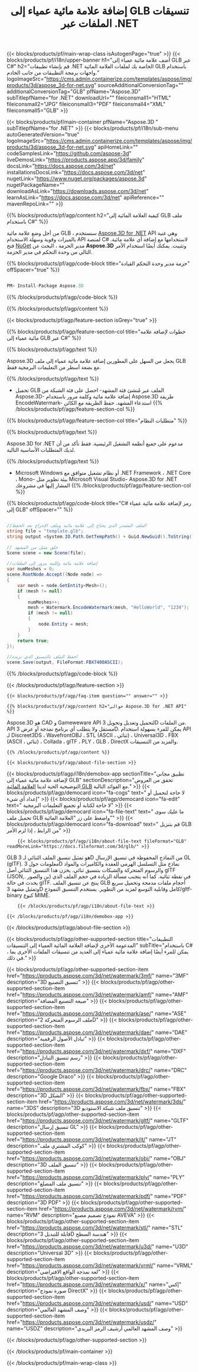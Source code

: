 ﻿---
title: إضافة علامة مائية عمياء إلى GLB تنسيقات الملفات عبر .NET 
weight: 830
url: /ar/net/watermark/glb/ 
description: C# كود المصدر لتحميل وتقديم وإضافة علامة مائية عمياء إلى مستندات GLB على .NET Framework ، .NET Core ، Mono.
---
{{< blocks/products/pf/main-wrap-class isAutogenPage="true" >}}
{{< blocks/products/pf/i18n/upper-banner h1="أضف علامة مائية عمياء إلى GLB عبر C#" h2="قم بإنشاء تطبيقات .NET الخاصة بك لملفات العلامة المائية GLB باستخدام واجهات برمجة التطبيقات من جانب الخادم." logoImageSrc="https://cms.admin.containerize.com/templates/aspose/img/products/3d/aspose_3d-for-net.svg" sourceAdditionalConversionTag="" additionalConversionTag="GLB" pfName="Aspose.3D" subTitlepfName="for .NET" downloadUrl="" fileiconsmall1="HTML" fileiconsmall2="JPG" fileiconsmall3="PDF" fileiconsmall4="XML" fileiconsmall5="GLB" >}}

{{< blocks/products/pf/main-container pfName="Aspose.3D " subTitlepfName="for .NET" >}}
{{< blocks/products/pf/i18n/sub-menu autoGeneratedVersion="true" logoImageSrc="https://cms.admin.containerize.com/templates/aspose/img/products/3d/aspose_3d-for-net.svg" apiHomeLink="" codeSamplesLink="https://github.com/aspose-3d" liveDemosLink="https://products.aspose.app/3d/family" docsLink="https://docs.aspose.com/3d/net" installationsDocsLink="https://docs.aspose.com/3d/net" nugetLink="https://www.nuget.org/packages/aspose.3d" nugetPackageName="" downloadAsLink="https://downloads.aspose.com/3d/net" learnAsLink="https://docs.aspose.com/3d/net" apiReference="" mavenRepoLink="" >}}

{{% blocks/products/pf/agp/content h2="كيفية العلامة المائية إلى GLB ملف باستخدام C#" %}}

 من أجل وضع علامة مائية GLB ، سنستخدم
 [Aspose.3D for .NET](https://products.aspose.com/3d/net) 
 API وهي غنية بالميزات وقوية وسهلة الاستخدام API لمنصة C# لاستخدامها مع إضافة أي علامة مائية. فتح
 [NuGet](https://www.nuget.org/packages/aspose.3d) 
 مدير الحزمة ، البحث عن
 **Aspose.3D** 
 وتثبيت. يمكنك أيضًا استخدام الأمر التالي من وحدة التحكم في مدير الحزمة.

{{% blocks/products/pf/agp/code-block title="حزمة مدير وحدة التحكم القيادة" offSpacer="true" %}}

```cs

PM> Install-Package Aspose.3D


```

{{% /blocks/products/pf/agp/code-block %}}

{{% /blocks/products/pf/agp/content %}}

{{< blocks/products/pf/agp/feature-section isGrey="true" >}}

{{% blocks/products/pf/agp/feature-section-col title="خطوات لإضافة علامة مائية عمياء إلى GLB عبر C#" %}}

{{% blocks/products/pf/agp/text %}}

 Aspose.3D يجعل من السهل على المطورين إضافة علامة مائية عمياء إلى ملف GLB مع بضعة أسطر من التعليمات البرمجية فقط.

{{% /blocks/products/pf/agp/text %}}

- تحميل GLB الملف عبر مُنشئ فئة المشهد- احصل على فئة الشبكة من Aspose.3D- إضافة علامة مائية وكلمة مرور باستخدام Aspose.3D طريقة EncodeWatermark- استدعاء المشهد. حفظ الطريقة مع الكائن
{{% /blocks/products/pf/agp/feature-section-col %}}

{{% blocks/products/pf/agp/feature-section-col title="متطلبات النظام" %}}

{{% blocks/products/pf/agp/text %}}

 Aspose.3D for .NET مدعوم على جميع أنظمة التشغيل الرئيسية. فقط تأكد من أن لديك المتطلبات الأساسية التالية.

{{% /blocks/products/pf/agp/text %}}

- Microsoft Windows أو نظام تشغيل متوافق مع .NET Framework ، .NET Core ، Mono- بيئة تطوير مثل Microsoft Visual Studio- Aspose.3D for .NET المشار إليها في مشروعك
{{% /blocks/products/pf/agp/feature-section-col %}}

{{% blocks/products/pf/agp/code-block title="C# رمز لإضافة علامة مائية عمياء إلى GLB" offSpacer="" %}}

```cs

//الملف المصدر الذي يحتاج إلى علامة مائية وملف الإخراج بعد الحفظ
string file = "template.glb";
string output =System.IO.Path.GetTempPath() + Guid.NewGuid().ToString() + ".fbx";

// خلق مثيل من المشهد
Scene scene = new Scene(file);

//إضافة علامة مائية وكلمة مرور إلى الملفات
var numMeshes = 0;
scene.RootNode.Accept((Node node) =>
{
    var mesh = node.GetEntity<Mesh>();
    if (mesh != null)
    {
        numMeshes++;
        mesh = Watermark.EncodeWatermark(mesh, "HelloWorld", "1234");
        if (mesh != null)
        {
            node.Entity = mesh;
        }
    }
    return true;
});

//احفظ الملف بالتنسيق الذي تريده
scene.Save(output, FileFormat.FBX7400ASCII);


```

{{% /blocks/products/pf/agp/code-block %}}

{{< /blocks/products/pf/agp/feature-section >}}

    {{< blocks/products/pf/agp/faq-item question="" answer="" >}}
 

<!-- aboutfile Starts -->

    {{% blocks/products/pf/agp/content h2="حوالي Aspose.3D for .NET API" %}}

 Aspose.3D هو CAD و Gameweware API لتحميل وتعديل وتحويل 3D من الملفات. API مستقل ولا يتطلب أي برنامج نمذجة أو عرض 3D. يمكن للمرء بسهولة استخدام API لـ Discreet3DS ، WavefrontOBJ ، STL (ASCII ، ثنائي) ، Universal3D ، FBX (ASCII ، ثنائي) ، Collada ، glTF ، PLY ، GLB ، DirectX والمزيد من التنسيقات. 



    {{% /blocks/products/pf/agp/content %}}

    {{< blocks/products/pf/agp/about-file-section >}}

 {{< blocks/products/pf/agp/i18n/demobox-app sectionTitle="تطبيق مجاني لإضافة علامة مائية عمياء إلى GLB" sectionDescription="تحقق من العروض التوضيحية الحية لدينا [العلامة المائية GLB](https://products.aspose.app/3d/watermark/glb) مع الفوائد التالية." >}}
            {{< blocks/products/pf/agp/democard icon="fa-cogs" text=" لا حاجة لتحميل أو إعداد أي شيء" >}}
            {{< blocks/products/pf/agp/democard icon="fa-edit" text=" لا حاجة لكتابة أو تجميع التعليمات البرمجية" >}}
            {{< blocks/products/pf/agp/democard icon="fa-file-text" text=" ما عليك سوى تحميل ملف GLB واضغط على زر \"العلامة المائية\"" >}}
            {{< blocks/products/pf/agp/democard icon="fa-download" text=" قم بتنزيل GLB من الرابط ، إذا لزم الأمر" >}}

        {{< blocks/products/pf/agp/i18n/about-file-text fileFormat="GLB" readMoreLink="https://docs.fileformat.com/3d/glb/" >}}
GLB هو تمثيل تنسيق الملف الثنائي لـ 3D من النماذج المحفوظة في تنسيق الإرسال GL (glTF). معلومات حول 3D نماذج مثل التسلسل الهرمي للعقدة والكاميرات والمواد والرسوم المتحركة والشبكات بتنسيق ثنائي. يخزن هذا التنسيق الثنائي أصل glTF (JSON,. بن والصور) في نقطة ثنائية. كما أنه يتجنب مسألة الزيادة في حجم الملف الذي يحدث في حالة glTF. ينتج عن تنسيق الملف GLB أحجام ملفات مدمجة وتحميل سريع وتمثيل مشهد 3D كامل وقابلية التوسع لمزيد من التطوير. يستخدم التنسيق النموذج/gltf-binary كنوع MIME.

        {{< /blocks/products/pf/agp/i18n/about-file-text >}}

    {{< /blocks/products/pf/agp/i18n/demobox-app >}}

{{< /blocks/products/pf/agp/about-file-section >}}

<!-- aboutfile Ends -->

{{< blocks/products/pf/agp/other-supported-section title="التطبيقات المدعومة الأخرى لإضافة العلامة المائية العمياء إلى التنسيقات" subTitle="باستخدام C# ، يمكن للمرء أيضًا إضافة علامة مائية عمياء إلى العديد من تنسيقات الملفات الأخرى بما في ذلك." >}}

{{< blocks/products/pf/agp/other-supported-section-item href="https://products.aspose.com/3d/net/watermark/3mf/" name="3MF" description="3D تنسيق التصنيع" >}}
{{< blocks/products/pf/agp/other-supported-section-item href="https://products.aspose.com/3d/net/watermark/amf/" name="AMF" description="صيغة التصنيع المضافة" >}}
{{< blocks/products/pf/agp/other-supported-section-item href="https://products.aspose.com/3d/net/watermark/ase/" name="ASE" description="ملف الرسوم المتحركة 2D" >}}
{{< blocks/products/pf/agp/other-supported-section-item href="https://products.aspose.com/3d/net/watermark/dae/" name="DAE" description="تبادل الأصول الرقمية" >}}
{{< blocks/products/pf/agp/other-supported-section-item href="https://products.aspose.com/3d/net/watermark/dxf/" name="DXF" description="رسم تنسيق التبادل" >}}
{{< blocks/products/pf/agp/other-supported-section-item href="https://products.aspose.com/3d/net/watermark/drc/" name="DRC" description="Google Draco" >}}
{{< blocks/products/pf/agp/other-supported-section-item href="https://products.aspose.com/3d/net/watermark/fbx/" name="FBX" description="3D الشكل" >}}
{{< blocks/products/pf/agp/other-supported-section-item href="https://products.aspose.com/3d/net/watermark/3ds/" name="3DS" description="3D تنسيق ملف شبكة الاستوديو" >}}
{{< blocks/products/pf/agp/other-supported-section-item href="https://products.aspose.com/3d/net/watermark/gltf/" name="GLTF" description="تنسيق إرسال GL" >}}
{{< blocks/products/pf/agp/other-supported-section-item href="https://products.aspose.com/3d/net/watermark/jt/" name="JT" description="كوكب المشتري ملف" >}}
{{< blocks/products/pf/agp/other-supported-section-item href="https://products.aspose.com/3d/net/watermark/obj/" name="OBJ" description="3D تنسيق الملف" >}}
{{< blocks/products/pf/agp/other-supported-section-item href="https://products.aspose.com/3d/net/watermark/ply/" name="PLY" description="تنسيق ملف المضلع" >}}
{{< blocks/products/pf/agp/other-supported-section-item href="https://products.aspose.com/3d/net/watermark/pdf/" name="PDF" description="3D PDF" >}}
{{< blocks/products/pf/agp/other-supported-section-item href="https://products.aspose.com/3d/net/watermark/rvm/" name="RVM" description="نموذج تصميم مصنع AVEVA" >}}
{{< blocks/products/pf/agp/other-supported-section-item href="https://products.aspose.com/3d/net/watermark/stl/" name="STL" description="قابلة للتبديل 3D هندسة السطح" >}}
{{< blocks/products/pf/agp/other-supported-section-item href="https://products.aspose.com/3d/net/watermark/u3d/" name="U3D" description="Universal 3D" >}}
{{< blocks/products/pf/agp/other-supported-section-item href="https://products.aspose.com/3d/net/watermark/vrml/" name="VRML" description="لغة نمذجة الواقع الافتراضي" >}}
{{< blocks/products/pf/agp/other-supported-section-item href="https://products.aspose.com/3d/net/watermark/x/" name="إكس" description="صورة نموذج DirectX" >}}
{{< blocks/products/pf/agp/other-supported-section-item href="https://products.aspose.com/3d/net/watermark/usd/" name="USD" description="وصف المشهد العالمي" >}}
{{< blocks/products/pf/agp/other-supported-section-item href="https://products.aspose.com/3d/net/watermark/usdz/" name="USDZ" description="وصف المشهد العالمي أرشيف الرمز البريدي" >}}

{{< /blocks/products/pf/agp/other-supported-section >}}

{{< /blocks/products/pf/main-container >}}
    
{{< /blocks/products/pf/main-wrap-class >}}